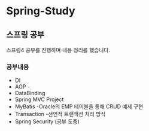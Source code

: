# Spring-Study
## 스프링 공부

스프링4 공부를 진행하며 내용 정리를 했습니다.

### 공부내용

* DI
* AOP -
* DataBinding 
* Spring MVC Project
* MyBatis -Oracle의 EMP 테이블을 통해 CRUD 예제 구현
* Transaction -선언적 트랜잭션 처리 방식
* Spring Security (공부 도중)
